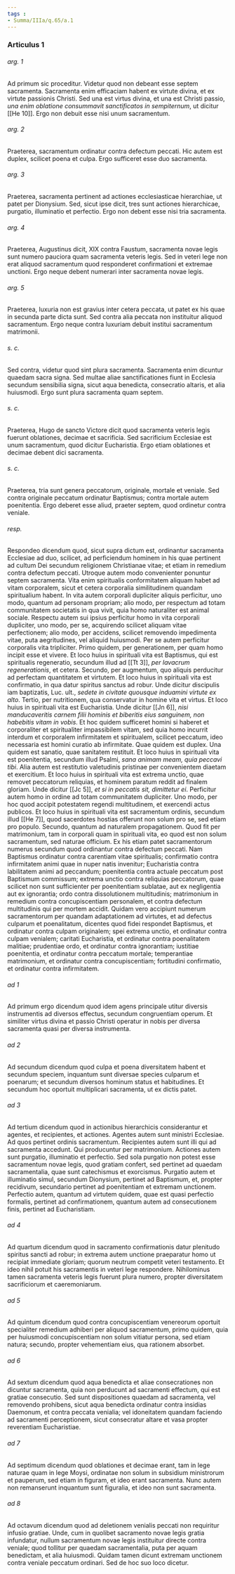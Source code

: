 ```yaml
---
tags : 
- Summa/IIIa/q.65/a.1
---
```


### Articulus 1

###### arg. 1
Ad primum sic proceditur. Videtur quod non debeant esse septem sacramenta. Sacramenta enim efficaciam habent ex virtute divina, et ex virtute passionis Christi. Sed una est virtus divina, et una est Christi passio, *una enim oblatione consummavit sanctificatos in sempiternum*, ut dicitur [[He 10]]. Ergo non debuit esse nisi unum sacramentum.

###### arg. 2
Praeterea, sacramentum ordinatur contra defectum peccati. Hic autem est duplex, scilicet poena et culpa. Ergo sufficeret esse duo sacramenta.

###### arg. 3
Praeterea, sacramenta pertinent ad actiones ecclesiasticae hierarchiae, ut patet per Dionysium. Sed, sicut ipse dicit, tres sunt actiones hierarchicae, purgatio, illuminatio et perfectio. Ergo non debent esse nisi tria sacramenta.

###### arg. 4
Praeterea, Augustinus dicit, XIX contra Faustum, sacramenta novae legis sunt numero pauciora quam sacramenta veteris legis. Sed in veteri lege non erat aliquod sacramentum quod responderet confirmationi et extremae unctioni. Ergo neque debent numerari inter sacramenta novae legis.

###### arg. 5
Praeterea, luxuria non est gravius inter cetera peccata, ut patet ex his quae in secunda parte dicta sunt. Sed contra alia peccata non instituitur aliquod sacramentum. Ergo neque contra luxuriam debuit institui sacramentum matrimonii.

###### s. c.
Sed contra, videtur quod sint plura sacramenta. Sacramenta enim dicuntur quaedam sacra signa. Sed multae aliae sanctificationes fiunt in Ecclesia secundum sensibilia signa, sicut aqua benedicta, consecratio altaris, et alia huiusmodi. Ergo sunt plura sacramenta quam septem.

###### s. c.
Praeterea, Hugo de sancto Victore dicit quod sacramenta veteris legis fuerunt oblationes, decimae et sacrificia. Sed sacrificium Ecclesiae est unum sacramentum, quod dicitur Eucharistia. Ergo etiam oblationes et decimae debent dici sacramenta.

###### s. c.
Praeterea, tria sunt genera peccatorum, originale, mortale et veniale. Sed contra originale peccatum ordinatur Baptismus; contra mortale autem poenitentia. Ergo deberet esse aliud, praeter septem, quod ordinetur contra veniale.

###### resp.
Respondeo dicendum quod, sicut supra dictum est, ordinantur sacramenta Ecclesiae ad duo, scilicet, ad perficiendum hominem in his quae pertinent ad cultum Dei secundum religionem Christianae vitae; et etiam in remedium contra defectum peccati. Utroque autem modo convenienter ponuntur septem sacramenta. Vita enim spiritualis conformitatem aliquam habet ad vitam corporalem, sicut et cetera corporalia similitudinem quandam spiritualium habent. In vita autem corporali dupliciter aliquis perficitur, uno modo, quantum ad personam propriam; alio modo, per respectum ad totam communitatem societatis in qua vivit, quia homo naturaliter est animal sociale. Respectu autem sui ipsius perficitur homo in vita corporali dupliciter, uno modo, per se, acquirendo scilicet aliquam vitae perfectionem; alio modo, per accidens, scilicet removendo impedimenta vitae, puta aegritudines, vel aliquid huiusmodi. Per se autem perficitur corporalis vita tripliciter. Primo quidem, per generationem, per quam homo incipit esse et vivere. Et loco huius in spirituali vita est Baptismus, qui est spiritualis regeneratio, secundum illud ad [[Tt 3]], *per lavacrum regenerationis*, et cetera. Secundo, per augmentum, quo aliquis perducitur ad perfectam quantitatem et virtutem. Et loco huius in spirituali vita est confirmatio, in qua datur spiritus sanctus ad robur. Unde dicitur discipulis iam baptizatis, Luc. ult., *sedete in civitate quousque induamini virtute ex alto*. Tertio, per nutritionem, qua conservatur in homine vita et virtus. Et loco huius in spirituali vita est Eucharistia. Unde dicitur [[Jn 6]], *nisi manducaveritis carnem filii hominis et biberitis eius sanguinem, non habebitis vitam in vobis*. Et hoc quidem sufficeret homini si haberet et corporaliter et spiritualiter impassibilem vitam, sed quia homo incurrit interdum et corporalem infirmitatem et spiritualem, scilicet peccatum, ideo necessaria est homini curatio ab infirmitate. Quae quidem est duplex. Una quidem est sanatio, quae sanitatem restituit. Et loco huius in spirituali vita est poenitentia, secundum illud Psalmi, *sana animam meam, quia peccavi tibi*. Alia autem est restitutio valetudinis pristinae per convenientem diaetam et exercitium. Et loco huius in spirituali vita est extrema unctio, quae removet peccatorum reliquias, et hominem paratum reddit ad finalem gloriam. Unde dicitur [[Jc 5]], *et si in peccatis sit, dimittetur ei*. Perficitur autem homo in ordine ad totam communitatem dupliciter. Uno modo, per hoc quod accipit potestatem regendi multitudinem, et exercendi actus publicos. Et loco huius in spirituali vita est sacramentum ordinis, secundum illud [[He 7]], quod sacerdotes hostias offerunt non solum pro se, sed etiam pro populo. Secundo, quantum ad naturalem propagationem. Quod fit per matrimonium, tam in corporali quam in spirituali vita, eo quod est non solum sacramentum, sed naturae officium. Ex his etiam patet sacramentorum numerus secundum quod ordinantur contra defectum peccati. Nam Baptismus ordinatur contra carentiam vitae spiritualis; confirmatio contra infirmitatem animi quae in nuper natis invenitur; Eucharistia contra labilitatem animi ad peccandum; poenitentia contra actuale peccatum post Baptismum commissum; extrema unctio contra reliquias peccatorum, quae scilicet non sunt sufficienter per poenitentiam sublatae, aut ex negligentia aut ex ignorantia; ordo contra dissolutionem multitudinis; matrimonium in remedium contra concupiscentiam personalem, et contra defectum multitudinis qui per mortem accidit. Quidam vero accipiunt numerum sacramentorum per quandam adaptationem ad virtutes, et ad defectus culparum et poenalitatum, dicentes quod fidei respondet Baptismus, et ordinatur contra culpam originalem; spei extrema unctio, et ordinatur contra culpam venialem; caritati Eucharistia, et ordinatur contra poenalitatem malitiae; prudentiae ordo, et ordinatur contra ignorantiam; iustitiae poenitentia, et ordinatur contra peccatum mortale; temperantiae matrimonium, et ordinatur contra concupiscentiam; fortitudini confirmatio, et ordinatur contra infirmitatem.

###### ad 1
Ad primum ergo dicendum quod idem agens principale utitur diversis instrumentis ad diversos effectus, secundum congruentiam operum. Et similiter virtus divina et passio Christi operatur in nobis per diversa sacramenta quasi per diversa instrumenta.

###### ad 2
Ad secundum dicendum quod culpa et poena diversitatem habent et secundum speciem, inquantum sunt diversae species culparum et poenarum; et secundum diversos hominum status et habitudines. Et secundum hoc oportuit multiplicari sacramenta, ut ex dictis patet.

###### ad 3
Ad tertium dicendum quod in actionibus hierarchicis considerantur et agentes, et recipientes, et actiones. Agentes autem sunt ministri Ecclesiae. Ad quos pertinet ordinis sacramentum. Recipientes autem sunt illi qui ad sacramenta accedunt. Qui producuntur per matrimonium. Actiones autem sunt purgatio, illuminatio et perfectio. Sed sola purgatio non potest esse sacramentum novae legis, quod gratiam confert, sed pertinet ad quaedam sacramentalia, quae sunt catechismus et exorcismus. Purgatio autem et illuminatio simul, secundum Dionysium, pertinet ad Baptismum, et, propter recidivum, secundario pertinet ad poenitentiam et extremam unctionem. Perfectio autem, quantum ad virtutem quidem, quae est quasi perfectio formalis, pertinet ad confirmationem, quantum autem ad consecutionem finis, pertinet ad Eucharistiam.

###### ad 4
Ad quartum dicendum quod in sacramento confirmationis datur plenitudo spiritus sancti ad robur; in extrema autem unctione praeparatur homo ut recipiat immediate gloriam; quorum neutrum competit veteri testamento. Et ideo nihil potuit his sacramentis in veteri lege respondere. Nihilominus tamen sacramenta veteris legis fuerunt plura numero, propter diversitatem sacrificiorum et caeremoniarum.

###### ad 5
Ad quintum dicendum quod contra concupiscentiam venereorum oportuit specialiter remedium adhiberi per aliquod sacramentum, primo quidem, quia per huiusmodi concupiscentiam non solum vitiatur persona, sed etiam natura; secundo, propter vehementiam eius, qua rationem absorbet.

###### ad 6
Ad sextum dicendum quod aqua benedicta et aliae consecrationes non dicuntur sacramenta, quia non perducunt ad sacramenti effectum, qui est gratiae consecutio. Sed sunt dispositiones quaedam ad sacramenta, vel removendo prohibens, sicut aqua benedicta ordinatur contra insidias Daemonum, et contra peccata venialia; vel idoneitatem quandam faciendo ad sacramenti perceptionem, sicut consecratur altare et vasa propter reverentiam Eucharistiae.

###### ad 7
Ad septimum dicendum quod oblationes et decimae erant, tam in lege naturae quam in lege Moysi, ordinatae non solum in subsidium ministrorum et pauperum, sed etiam in figuram, et ideo erant sacramenta. Nunc autem non remanserunt inquantum sunt figuralia, et ideo non sunt sacramenta.

###### ad 8
Ad octavum dicendum quod ad deletionem venialis peccati non requiritur infusio gratiae. Unde, cum in quolibet sacramento novae legis gratia infundatur, nullum sacramentum novae legis instituitur directe contra veniale; quod tollitur per quaedam sacramentalia, puta per aquam benedictam, et alia huiusmodi. Quidam tamen dicunt extremam unctionem contra veniale peccatum ordinari. Sed de hoc suo loco dicetur.

